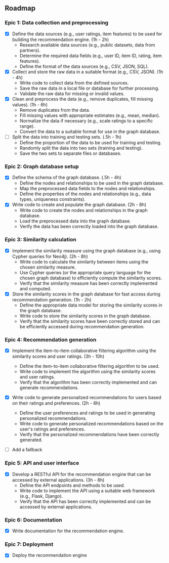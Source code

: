 ## Roadmap

### Epic 1: Data collection and preprocessing

- [x] Define the data sources (e.g., user ratings, item features) to be used for building the recommendation engine. (1h - 2h)
    - Research available data sources (e.g., public datasets, data from partners).
    - Determine the required data fields (e.g., user ID, item ID, rating, item features).
    - Define the format of the data sources (e.g., CSV, JSON, SQL).
- [x] Collect and store the raw data in a suitable format (e.g., CSV, JSON). (1h - 4h)
    - Write code to collect data from the defined sources.
    - Save the raw data in a local file or database for further processing.
    - Validate the raw data for missing or invalid values.
- [x] Clean and preprocess the data (e.g., remove duplicates, fill missing values). (1h - 6h)
    - Remove duplicates from the data.
    - Fill missing values with appropriate estimates (e.g., mean, median).
    - Normalize the data if necessary (e.g., scale ratings to a specific range).
    - Convert the data to a suitable format for use in the graph database.
- [ ] Split the data into training and testing sets. (.5h - 1h)
    - Define the proportion of the data to be used for training and testing.
    - Randomly split the data into two sets (training and testing).
    - Save the two sets to separate files or databases.

### Epic 2: Graph database setup

- [x] Define the schema of the graph database. (.5h - 4h)
    - Define the nodes and relationships to be used in the graph database.
    - Map the preprocessed data fields to the nodes and relationships.
    - Define the properties of the nodes and relationships (e.g., data types, uniqueness constraints).
- [x] Write code to create and populate the graph database. (2h - 8h)
    - Write code to create the nodes and relationships in the graph database.
    - Load the preprocessed data into the graph database.
    - Verify the data has been correctly loaded into the graph database.

### Epic 3: Similarity calculation

- [x] Implement the similarity measure using the graph database (e.g., using Cypher queries for Neo4j). (2h - 8h)
    - Write code to calculate the similarity between items using the chosen similarity measure.
    - Use Cypher queries (or the appropriate query language for the chosen graph database) to efficiently compute the similarity scores.
    - Verify that the similarity measure has been correctly implemented and computed.
- [x] Store the similarity scores in the graph database for fast access during recommendation generation. (1h - 2h)
    - Define the appropriate data model for storing the similarity scores in the graph database.
    - Write code to store the similarity scores in the graph database.
    - Verify that the similarity scores have been correctly stored and can be efficiently accessed during recommendation generation.


### Epic 4: Recommendation generation

- [x] Implement the item-to-item collaborative filtering algorithm using the similarity scores and user ratings. (3h - 10h)
    - Define the item-to-item collaborative filtering algorithm to be used.
    - Write code to implement the algorithm using the similarity scores and user ratings.
    - Verify that the algorithm has been correctly implemented and can generate recommendations.
- [x] Write code to generate personalized recommendations for users based on their ratings and preferences. (2h - 6h)
    - Define the user preferences and ratings to be used in generating personalized recommendations.
    - Write code to generate personalized recommendations based on the user's ratings and preferences.
    - Verify that the personalized recommendations have been correctly generated.
- [ ] Add a fallback


### Epic 5: API and user interface

- [x] Develop a RESTful API for the recommendation engine that can be accessed by external applications. (3h - 8h)
    - Define the API endpoints and methods to be used.
    - Write code to implement the API using a suitable web framework (e.g., Flask, Django).
    - Verify that the API has been correctly implemented and can be accessed by external applications.

### Epic 6: Documentation

- [x] Write documentation for the recommendation engine.

### Epic 7: Deployment

- [x] Deploy the recommendation engine